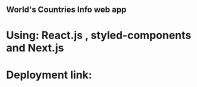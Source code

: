 ## World's Countries Info web app
# Using: React.js , styled-components and Next.js
# Deployment link: 
